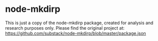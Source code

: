 # node-mkdirp
This is just a copy of the node-mkdirp package, created for analysis and research purposes only. Please find the original project at: https://github.com/substack/node-mkdirp/blob/master/package.json
